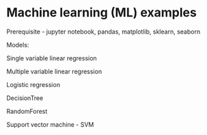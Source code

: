 # Machine learning (ML) examples

Prerequisite - jupyter notebook, pandas, matplotlib, sklearn, seaborn


Models:

Single variable linear regression

Multiple variable linear regression

Logistic regression

DecisionTree

RandomForest

Support vector machine - SVM
